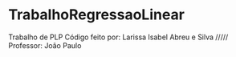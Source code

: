 # TrabalhoRegressaoLinear
Trabalho de PLP
Código feito por: Larissa Isabel Abreu e Silva
///// Professor: João Paulo
